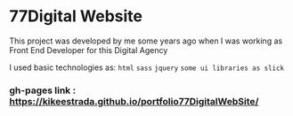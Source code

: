 # 77Digital Website

This project was developed by me some years ago when I was working as Front End Developer for this Digital Agency

I used basic technologies as:
```html```
```sass```
```jquery```
```some ui libraries as slick```


### gh-pages link : https://kikeestrada.github.io/portfolio77DigitalWebSite/
